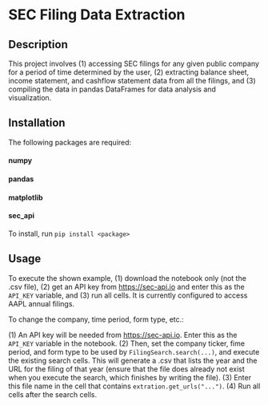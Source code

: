 # SEC Filing Data Extraction

## Description
This project involves (1) accessing SEC filings for any given public company
for a period of time determined by the user, (2) extracting balance sheet, 
income statement, and cashflow statement data from all the filings, and (3)
compiling the data in pandas DataFrames for data analysis and visualization.

## Installation
The following packages are required:
#### numpy 
#### pandas
#### matplotlib
#### sec_api
To install, run `pip install <package>`

## Usage
To execute the shown example, (1) download the notebook only (not the .csv file), 
(2) get an API key from https://sec-api.io and enter this as the `API_KEY` variable, 
and (3) run all cells. It is currently configured to access AAPL annual filings.

To change the company, time period, form type, etc.:

(1) An API key will be needed from https://sec-api.io. Enter this as the `API_KEY`
variable in the notebook. (2) Then, set the company ticker, fime period, and form 
type to be used by `FilingSearch.search(...)`, and execute the existing search cells. 
This will generate a .csv that lists the year and the URL for the filing of that 
year (ensure that the file does already not exist when you execute the search, 
which finishes by writing the file). (3) Enter this file name in the cell that 
contains `extration.get_urls("...")`. (4) Run all cells after the search cells. 
